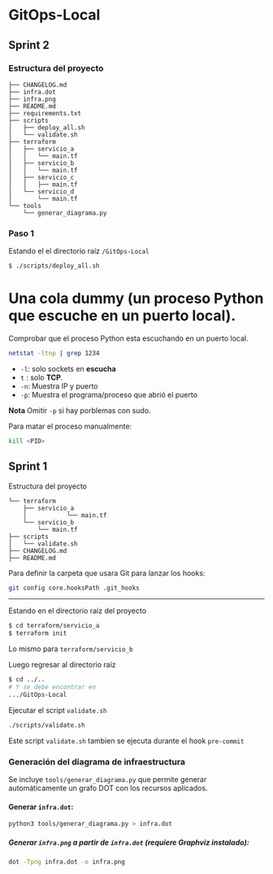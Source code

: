 # GitOps-Local

## Sprint 2

### Estructura del proyecto

```text
├── CHANGELOG.md
├── infra.dot
├── infra.png
├── README.md
├── requirements.txt
├── scripts
│   ├── deploy_all.sh
│   └── validate.sh
├── terraform
│   ├── servicio_a
│   │   └── main.tf
│   ├── servicio_b
│   │   └── main.tf
│   ├── servicio_c
│   │   ├── main.tf
│   └── servicio_d
│       └── main.tf
└── tools
    └── generar_diagrama.py
```


### Paso 1
Estando el el directorio raíz `/GitOps-Local`

```sh
$ ./scripts/deploy_all.sh 
```

# Una cola dummy (un proceso Python que escuche en un puerto local).
Comprobar que el proceso Python esta escuchando en un puerto local.

```sh
netstat -ltnp | grep 1234
```

- `-l`: solo sockets en **escucha**
- `t` : solo **TCP**.
- `-n`: Muestra IP y puerto
- `-p`: Muestra el programa/proceso que abrió el puerto

**Nota**
Omitir `-p` si hay porblemas con sudo.

Para matar el proceso manualmente:

```sh
kill <PID>
```

## Sprint 1

Estructura del proyecto

```text
└── terraform
    ├── servicio_a
    │           └── main.tf
    └── servicio_b
        └── main.tf
├── scripts
│   └── validate.sh
├── CHANGELOG.md
├── README.md
```

Para definir la carpeta que usara Git para lanzar los hooks:

```sh
git config core.hooksPath .git_hooks
```

---

Estando en el directorio raíz del proyecto

```sh
$ cd terraform/servicio_a
$ terraform init
```

Lo mismo para `terraform/servicio_b`

Luego regresar al directorio raíz

```sh
$ cd ../..
# Y se debe encontrar en 
.../GitOps-Local
```
Ejecutar el script `validate.sh`
```sh
./scripts/validate.sh 
```
Este script `validate.sh` tambien se ejecuta durante el hook `pre-commit`


### Generación del diagrama de infraestructura

Se incluye `tools/generar_diagrama.py` que permite generar automáticamente un grafo DOT con los recursos aplicados.

#### Generar `infra.dot`:

```sh
python3 tools/generar_diagrama.py > infra.dot
```

##### Generar `infra.png` a partir de `infra.dot` (requiere Graphviz instalado):

```sh
dot -Tpng infra.dot -o infra.png
```

